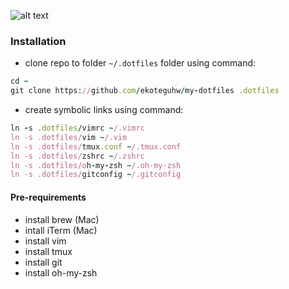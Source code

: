 ![alt text](https://github.com/ekoteguhw/my-dotfiles/raw/master/src/screenshoot.png "Screenshoot")

### Installation

* clone repo to folder `~/.dotfiles` folder using command:

```ruby
cd ~
git clone https://github.com/ekoteguhw/my-dotfiles .dotfiles
```

* create symbolic links using command:

```ruby
ln -s .dotfiles/vimrc ~/.vimrc
ln -s .dotfiles/vim ~/.vim
ln -s .dotfiles/tmux.conf ~/.tmux.conf
ln -s .dotfiles/zshrc ~/.zshrc
ln -s .dotfiles/oh-my-zsh ~/.oh-my-zsh
ln -s .dotfiles/gitconfig ~/.gitconfig
```

#### Pre-requirements
* install brew (Mac)
* intall iTerm (Mac)
* install vim
* install tmux
* install git
* install oh-my-zsh
